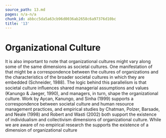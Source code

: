 ```yaml
---
source_path: 13.md
pages: n/a-n/a
chunk_id: abbcc5da5a63cb96d0036ab2658c6a97376d10bc
title: '13'
---
```

# Organizational Culture

It is also important to note that organizational cultures might vary along some of the same dimensions as societal cultures. One manifestation of that might be a correspondence between the cultures of organizations and the characteristics of the broader societal cultures in which they are embedded (Schneider, 1988). The logic behind this parallelism is that societal culture inﬂuences shared managerial assumptions and values (Kanungo & Jaeger, 1990), and managers, in turn, shape the organizational culture. Work by Aycan, Kanungo, and Sinha (1999) supports a correspondence between societal culture and human resource management practices, and empirical studies by Chatman, Polzer, Barsade, and Neale (1998) and Robert and Wasti (2002) both support the existence of individualism and collectivism dimensions of organizational culture. While we are aware of no empirical research the supports the existence of a dimension of organizational culture
